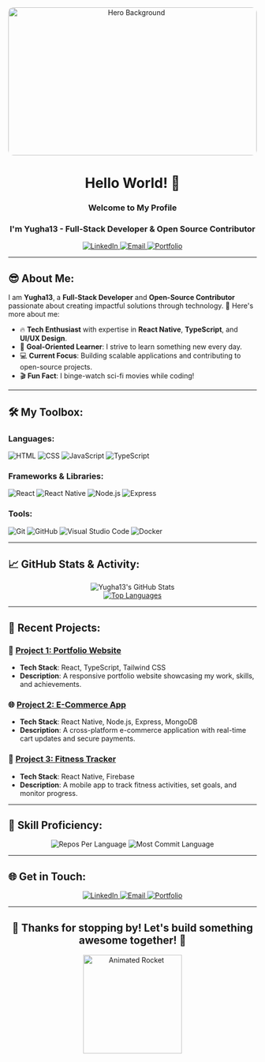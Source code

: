 <div align="center">

  <!-- Hero Section -->
  <img src="https://images.pexels.com/photos/2740956/pexels-photo-2740956.jpeg?cs=srgb&dl=pexels-prateekkatyal-2740956.jpg&fm=jpg" alt="Hero Background" style="border-radius: 10px; width: 100%; max-height: 300px; object-fit: cover;">

  <br>

  <h1>Hello World! 🚀</h1>
  <h3>Welcome to My Profile</h3>
  <h3>I'm Yugha13 - Full-Stack Developer & Open Source Contributor</h3>

  <!-- Contact Badges -->
  <a href="https://www.linkedin.com/in/yugha13" target="_blank">
    <img src="https://img.shields.io/badge/LinkedIn-0A66C2?logo=linkedin&logoColor=white&style=for-the-badge" alt="LinkedIn">
  </a>
  <a href="mailto:syugha1305@example.com">
    <img src="https://img.shields.io/badge/Email-D14836?logo=gmail&logoColor=white&style=for-the-badge" alt="Email">
  </a>
  <a href="https://www.yugha.in/">
    <img src="https://img.shields.io/badge/Portfolio-FF5722?logo=google-chrome&logoColor=white&style=for-the-badge" alt="Portfolio">
  </a>
</div>

---

## 😎 About Me:

I am **Yugha13**, a **Full-Stack Developer** and **Open-Source Contributor** passionate about creating impactful solutions through technology. 🚀 Here's more about me:

- 🔥 **Tech Enthusiast** with expertise in **React Native**, **TypeScript**, and **UI/UX Design**.  
- 🌟 **Goal-Oriented Learner**: I strive to learn something new every day.  
- 💻 **Current Focus**: Building scalable applications and contributing to open-source projects.  
- 🎬 **Fun Fact**: I binge-watch sci-fi movies while coding!  

---

## 🛠️ My Toolbox:

### **Languages:**
![HTML](https://img.shields.io/badge/-HTML-E34F26?logo=html5&logoColor=white&style=flat-square)
![CSS](https://img.shields.io/badge/-CSS-1572B6?logo=css3&logoColor=white&style=flat-square)
![JavaScript](https://img.shields.io/badge/-JavaScript-F7DF1E?logo=javascript&logoColor=black&style=flat-square)
![TypeScript](https://img.shields.io/badge/-TypeScript-3178C6?logo=typescript&logoColor=white&style=flat-square)

### **Frameworks & Libraries:**
![React](https://img.shields.io/badge/-React-61DAFB?logo=react&logoColor=black&style=flat-square)
![React Native](https://img.shields.io/badge/-React%20Native-61DAFB?logo=react&logoColor=black&style=flat-square)
![Node.js](https://img.shields.io/badge/-Node.js-339933?logo=node.js&logoColor=white&style=flat-square)
![Express](https://img.shields.io/badge/-Express-000?logo=express&logoColor=white&style=flat-square)

### **Tools:**
![Git](https://img.shields.io/badge/-Git-F05032?logo=git&logoColor=white&style=flat-square)
![GitHub](https://img.shields.io/badge/-GitHub-181717?logo=github&logoColor=white&style=flat-square)
![Visual Studio Code](https://img.shields.io/badge/-VS%20Code-007ACC?logo=visual-studio-code&logoColor=white&style=flat-square)
![Docker](https://img.shields.io/badge/-Docker-2496ED?logo=docker&logoColor=white&style=flat-square)

---

## 📈 GitHub Stats & Activity:

<div align="center">
  
![Yugha13's GitHub Stats](https://github-readme-stats.vercel.app/api?username=Yugha13&show_icons=true&theme=radical&hide_border=true)  
[![Top Languages](https://github-readme-stats.vercel.app/api/top-langs/?username=Yugha13&layout=compact&theme=radical&hide_border=true)](https://github.com/anuraghazra/github-readme-stats)


</div>

---

## 🌟 Recent Projects:

### 🚀 [Project 1: Portfolio Website](https://github.com/Yugha13/portfolio)
- **Tech Stack**: React, TypeScript, Tailwind CSS  
- **Description**: A responsive portfolio website showcasing my work, skills, and achievements.

### 🌐 [Project 2: E-Commerce App](https://github.com/Yugha13/e-commerce-app)
- **Tech Stack**: React Native, Node.js, Express, MongoDB  
- **Description**: A cross-platform e-commerce application with real-time cart updates and secure payments.

### 📱 [Project 3: Fitness Tracker](https://github.com/Yugha13/fitness-tracker)
- **Tech Stack**: React Native, Firebase  
- **Description**: A mobile app to track fitness activities, set goals, and monitor progress.

---

## 📂 Skill Proficiency:

<div align="center">
  <img src="https://github-profile-summary-cards.vercel.app/api/cards/repos-per-language?username=Yugha13&theme=radical" alt="Repos Per Language">
  <img src="https://github-profile-summary-cards.vercel.app/api/cards/most-commit-language?username=Yugha13&theme=radical" alt="Most Commit Language">
</div>

---

## 🌐 Get in Touch:

<p align="center">
  <a href="https://www.linkedin.com/in/yugha13" target="_blank">
    <img src="https://img.shields.io/badge/LinkedIn-0A66C2?logo=linkedin&logoColor=white&style=for-the-badge" alt="LinkedIn">
  </a>
  <a href="mailto:syugha1305@example.com">
    <img src="https://img.shields.io/badge/Email-D14836?logo=gmail&logoColor=white&style=for-the-badge" alt="Email">
  </a>
  <a href="https://www.yugha.in/">
    <img src="https://img.shields.io/badge/Portfolio-FF5722?logo=google-chrome&logoColor=white&style=for-the-badge" alt="Portfolio">
  </a>
</p>

---

<h2 align="center">🎉 Thanks for stopping by! Let's build something awesome together! 🚀</h2>
<p align="center">
  <img src="https://media.giphy.com/media/3o7abKhOpu0NwenH3O/giphy.gif" width="200" alt="Animated Rocket">
</p>
